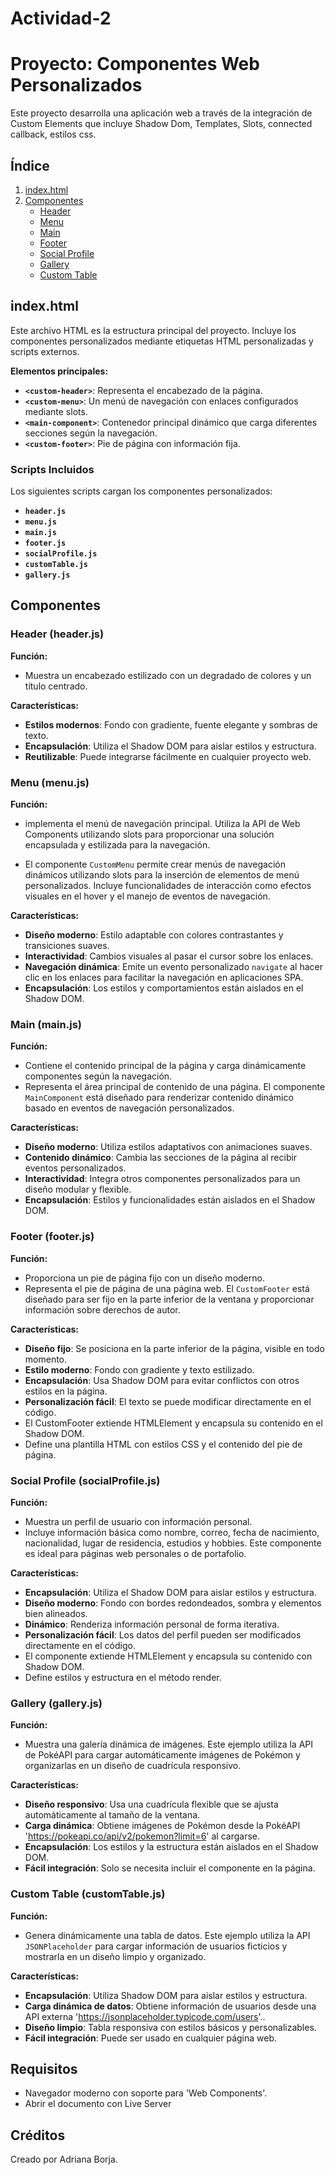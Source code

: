 # Actividad-2

# Proyecto: Componentes Web Personalizados

Este proyecto desarrolla una aplicación web a través de la integración de Custom Elements que incluye Shadow Dom, Templates, Slots, connected callback, estilos css.

## Índice
1. [index.html](#indexhtml)
2. [Componentes](#componentes)
   - [Header](#headerjs)
   - [Menu](#menujs)
   - [Main](#mainjs)
   - [Footer](#footerjs)
   - [Social Profile](#socialprofilejs)
   - [Gallery](#galleryjs)
   - [Custom Table](#customtablejs)

## index.html
Este archivo HTML es la estructura principal del proyecto. Incluye los componentes personalizados mediante etiquetas HTML personalizadas y scripts externos.

**Elementos principales:**
- **`<custom-header>`**: Representa el encabezado de la página.
- **`<custom-menu>`**: Un menú de navegación con enlaces configurados mediante slots.
- **`<main-component>`**: Contenedor principal dinámico que carga diferentes secciones según la navegación.
- **`<custom-footer>`**: Pie de página con información fija.

### Scripts Incluidos
Los siguientes scripts cargan los componentes personalizados:
- **`header.js`**
- **`menu.js`**
- **`main.js`**
- **`footer.js`**
- **`socialProfile.js`**
- **`customTable.js`**
- **`gallery.js`**

## Componentes

### Header (header.js)
**Función:**
- Muestra un encabezado estilizado con un degradado de colores y un título centrado.

**Características:**

- **Estilos modernos**: Fondo con gradiente, fuente elegante y sombras de texto.
- **Encapsulación**: Utiliza el Shadow DOM para aislar estilos y estructura.
- **Reutilizable**: Puede integrarse fácilmente en cualquier proyecto web.


### Menu (menu.js)
**Función:**
- implementa el menú de navegación principal. Utiliza la API de Web Components utilizando slots para proporcionar una solución encapsulada y estilizada para la navegación.

- El componente `CustomMenu` permite crear menús de navegación dinámicos utilizando slots para la inserción de elementos de menú personalizados. Incluye funcionalidades de interacción como efectos visuales en el hover y el manejo de eventos de navegación.

**Características:**

- **Diseño moderno**: Estilo adaptable con colores contrastantes y transiciones suaves.
- **Interactividad**: Cambios visuales al pasar el cursor sobre los enlaces.
- **Navegación dinámica**: Emite un evento personalizado `navigate` al hacer clic en los enlaces para facilitar la navegación en aplicaciones SPA.
- **Encapsulación**: Los estilos y comportamientos están aislados en el Shadow DOM.


### Main (main.js)
**Función:**
- Contiene el contenido principal de la página y carga dinámicamente componentes según la navegación.
- Representa el área principal de contenido de una página. El componente `MainComponent` está diseñado para renderizar contenido dinámico basado en eventos de navegación personalizados.

**Características:**

- **Diseño moderno**: Utiliza estilos adaptativos con animaciones suaves.
- **Contenido dinámico**: Cambia las secciones de la página al recibir eventos personalizados.
- **Interactividad**: Integra otros componentes personalizados para un diseño modular y flexible.
- **Encapsulación**: Estilos y funcionalidades están aislados en el Shadow DOM.


### Footer (footer.js)
**Función:**
- Proporciona un pie de página fijo con un diseño moderno.
- Representa el pie de página de una página web. El `CustomFooter` está diseñado para ser fijo en la parte inferior de la ventana y proporcionar información sobre derechos de autor.

**Características:**

- **Diseño fijo**: Se posiciona en la parte inferior de la página, visible en todo momento.
- **Estilo moderno**: Fondo con gradiente y texto estilizado.
- **Encapsulación**: Usa Shadow DOM para evitar conflictos con otros estilos en la página.
- **Personalización fácil**: El texto se puede modificar directamente en el código.
- El CustomFooter extiende HTMLElement y encapsula su contenido en el Shadow DOM.
- Define una plantilla HTML con estilos CSS y el contenido del pie de página.


### Social Profile (socialProfile.js)
**Función:**
- Muestra un perfil de usuario con información personal.
- Incluye información básica como nombre, correo, fecha de nacimiento, nacionalidad, lugar de residencia, estudios y hobbies. Este componente es ideal para páginas web personales o de portafolio.

**Características:**

- **Encapsulación**: Utiliza el Shadow DOM para aislar estilos y estructura.
- **Diseño moderno**: Fondo con bordes redondeados, sombra y elementos bien alineados.
- **Dinámico**: Renderiza información personal de forma iterativa.
- **Personalización fácil**: Los datos del perfil pueden ser modificados directamente en el código.
- El componente extiende HTMLElement y encapsula su contenido con Shadow DOM.
- Define estilos y estructura en el método render.


### Gallery (gallery.js)
**Función:**
- Muestra una galería dinámica de imágenes. Este ejemplo utiliza la API de PokéAPI para cargar automáticamente imágenes de Pokémon y organizarlas en un diseño de cuadrícula responsivo.

**Características:**

- **Diseño responsivo**: Usa una cuadrícula flexible que se ajusta automáticamente al tamaño de la ventana.
- **Carga dinámica**: Obtiene imágenes de Pokémon desde la PokéAPI 'https://pokeapi.co/api/v2/pokemon?limit=6' al cargarse.
- **Encapsulación**: Los estilos y la estructura están aislados en el Shadow DOM.
- **Fácil integración**: Solo se necesita incluir el componente en la página.

### Custom Table (customTable.js)
**Función:**
- Genera dinámicamente una tabla de datos. Este ejemplo utiliza la API `JSONPlaceholder` para cargar información de usuarios ficticios y mostrarla en un diseño limpio y organizado.

**Características:**

- **Encapsulación**: Utiliza Shadow DOM para aislar estilos y estructura.
- **Carga dinámica de datos**: Obtiene información de usuarios desde una API externa 'https://jsonplaceholder.typicode.com/users'..
- **Diseño limpio**: Tabla responsiva con estilos básicos y personalizables.
- **Fácil integración**: Puede ser usado en cualquier página web.


## Requisitos
- Navegador moderno con soporte para 'Web Components'.
- Abrir el documento con Live Server

## Créditos
Creado por Adriana Borja.